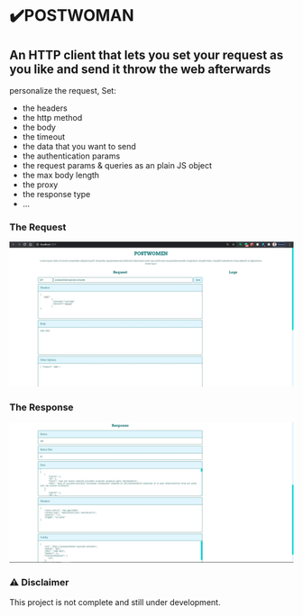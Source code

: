 # ✔️POSTWOMAN

## An HTTP client that lets you set your request as you like and send it throw the web afterwards

personalize the request, Set:

- the headers
- the http method
- the body
- the timeout
- the data that you want to send
- the authentication params
- the request params & queries as an plain JS object
- the max body length
- the proxy
- the response type
- ...

### The Request

![screenshot_1](src/assets/screenshots1.jpg)

### The Response

![screenshot_2](src/assets/screenshots2.jpg)

### ⚠️ Disclaimer

This project is not complete and still under development.
